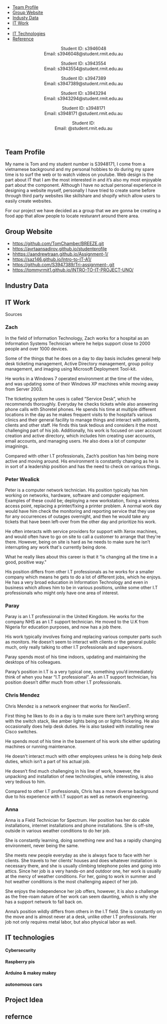 <!DOCTYPE html>

<html>
  
<head>
  <title> Assignment 2 - It World </title>
  <link rel="stylesheet" href="style.css">
</head>

<body>
  
  <div class="group">
    <ul>
      <li><a href="team-profile"class"group1>Team Profile</a></li>
      <li><a href="group-Website"class"group2>Group Website</a></li>
      <li><a href="industy-data"class"group3>Industy Data</a></li>
      <li><a href="it-work"class"group4>IT Work<a/><li>
      <li><a href="it-technologies"class"group5>IT Technologies<a/></li>
      <li><a href="reference" class"group6>Reference<a/></li>
      </ul>
      </div>
    <header>
          <div class="name>
                      <h1> Team Firday</h1>
                      </div>
                      <div class="details">
      <p>
      Student ID: s3946048
      <br> Email: s3946048@student.rmit.edu.au
                                          </p>
      <p> 
      Student ID: s3943554
      <br>
      Email: s3943554@student.rmit.edu.au
                                          </p>
                                          <p> 
      Student ID: s3947389
      <br>
      Email: s3947389@student.rmit.edu.au
                                          </p>
                                          <p> 
      Student ID: s3943294
      <br>
      Email: s3943294@student.rmit.edu.au
                                          </p>
                                          <p> 
      Student ID: s3948171 
      <br>
      Email: s3948171 @student.rmit.edu.au
                                          </p>
                                          <p> 
      Student ID: 
      <br>
      Email: @student.rmit.edu.au
                                          </p>
   </div>
 </header>
                                          
   <main>
   <a id="team-profile"></a>
   <div class="team-profile">
   <h2>Team Profile</h2>
                            
<Tom>
<P> My name is Tom and my student number is S3948171, I come from a vietnamese background and my personal hobbies to do during my spare time is to surf the web or to watch videos on youtube. Web design is the part about IT that I am the most interested in and it’s also my most enjoyable part about the component. Although I have no actual personal experience in designing a website myself, personally I have tried to create some before through third party websites like skillshare and shopify which allow users to easily create websites.</p>
                            
<Tommy>

<Tri>

<Sahan>

<Andrew>

<Ayrtaan>

<p> For our project we have decided as a group that we are gonna be creating a food app that allow people to locate resturanrt around there area. </p>
    </div>
    
      



<div class="group-Website">
<a id="group-website"></a>
<h2> Group Website</h2>
<ul>
 <li>
 <Tom>
 <a href="https://github.com/TomChamber/BREEZE.git" target"_blank">https://github.com/TomChamber/BREEZE.git</a>
 </li>
                                                                  
<li>
<Aytraan>                                                              
<a href="https://ayrtaansadirov.github.io/studentprofile" target"_blank>https://ayrtaansadirov.github.io/studentprofile</a>
 </li>
    
<li>
<Andrew>                                                              
<a href="https://aandrewtraan.github.io/Assignment-1/" target"_blank>hhttps://aandrewtraan.github.io/Assignment-1/</a>
</li>
                                                                 
<li>
 <Sahan>                                                              
<a href="https://saz146.github.io/Intro-to-IT-A1/" target"_blank>https://saz146.github.io/Intro-to-IT-A1/</a>
</li>
  
<li>
<Tri>                                                              
<a href="https://github.com/S3947389/Tri-assignment-.git" target"_blank>https://github.com/S3947389/Tri-assignment-.git</a>
</li>
<li>
                                                                 
<Tommy>                                                              
<a href="https://tommyrmit1.github.io/INTRO-TO-IT-PROJECT-UNO/" target"_blank>https://tommyrmit1.github.io/INTRO-TO-IT-PROJECT-UNO/</a>
</li>
  </div>
                            

<div class="Industry-Data"
     <a id="Industy-Data"'></a>
  <h2>Industry Data</h2>
  





  <div class="IT Work"
     <a id="IT Work"'></a>
  <h2>IT Work</h2>
  <p> Sources </p>
  <h3> Zach </h3>
  <p>In the field of Information Technology, Zach works for a hospital as an Information Systems Technician where he helps support close to 2000 people and over 1000 devices.

Some of the things that he does on a day to day basis includes general help desk ticketing management, Active Directory management, group policy management, and imaging using Microsoft Deployment Tool-kit. 

He works in a Windows 7 operated environment at the time of the video, and was updating some of their Windows XP machines while moving away from Server 2003. 

The ticketing system he uses is called “Service Desk”, which he recommends thoroughly. Everyday he checks tickets while also answering phone calls with Shoretel phones. He spends his time at multiple different locations in the day as he makes frequent visits to the hospital’s various clinics and their general facility to manage things and interact with patients, clients and other staff. He finds this task tedious and considers it the most challenging part of his job. Additionally, his work is focused on user account creation and active directory, which includes him creating user accounts, email accounts, and managing users. He also does a lot of computer imaginings. 

Compared with other I.T professionals, Zach’s position has him being more active and moving around. His environment is constantly changing as he is in sort of a leadership position and has the need to check on various things. 
</p>

<h3> Peter Wealick </h3>
<p>Peter is a computer network technician. His position typically has him working on networks, hardware, software and computer equipment.  Examples of these could be;  deploying a new workstation, fixing a wireless access point, replacing a printer/fixing a printer problem. A normal work day would have him check the monitoring and reporting service that they use for any occurrences of outages overnight, and then he would take any tickets that have been left-over from the other day and prioritize his work. 

He often interacts with service providers for support with Xerox machines, and would often have to go on site to call a customer to arrange that they're there.  However, being on site is hard as he needs to make sure he isn’t interrupting any work that's currently being done. 

What he really likes about this career is that it “is changing all the time in a good, positive way."

His position differs from other I.T professionals as he works for a smaller company which means he gets to do a lot of different jobs, which he enjoys. He has a very broad education in Information Technology and even in business which allows him to be in various positions, unlike some other I.T professionals who might only have one area of interest. 
</p>

<h3> Paray </h3>
<p> Paray is an I.T professional in the United Kingdom. He works for the company NHS as an I.T support technician. He moved to the U.K from Nigeria for education purposes, and now has a job there.

His work typically involves fixing and replacing various computer parts such as monitors. He doesn’t seem to interact with clients or the general public much, only really talking to other I.T professionals and supervisors. 

Paray spends most of his time indoors, updating and maintaining the desktops of his colleagues.   

Paray’s position in I.T is a very typical one, something you’d immediately think of when you hear “I.T professional”. As an I.T support technician, his position doesn’t differ much from other I.T professionals.
</p>

<h3> Chris Mendez </h3>
<p> Chris Mendez is a network engineer that works for NexGenT. 

First thing he likes to do in a day is to make sure there isn’t anything wrong with the switch stack, like amber lights being on or lights flickering. He also occasionally does help desk duties. He is also tasked with installing new Cisco switches. 

He spends most of his time in the basement of his work site either updating machines or running maintenance. 

He doesn't interact much with other employees unless he is doing help desk duties, which isn’t a part of his actual job. 

He doesn’t find much challenging in his line of work, however, the unpacking and installation of new technologies, while interesting, is also very tedious to him. 

Compared to other I.T professionals, Chris has a more diverse background due to his experience with I.T support as well as network engineering. 
</p>

<h3> Anna </h3>
<p> Anna is a Field Technician for Spectrum. Her position has her do cable installations, internet installations and phone installations. She is off-site, outside in various weather conditions to do her job. 

She is constantly learning, doing something new and has a rapidly changing environment, never being the same. 

She meets new people everyday as she is always face to face with her clients. She travels to her clients’ houses and does whatever installation is necessary there, and she is usually climbing telephone poles and going into attics. Since her job is a very hands-on and outdoor one, her work is usually at the mercy of weather conditions. For her, going to work in summer and hot weather conditions is the most challenging aspect of her job.

She enjoys the independence her job offers, however, it is also a challenge as the free-roam nature of her work can seem daunting, which is why she has a support network to fall back on. 

Anna’s position wildly differs from others in the I.T field. She is constantly on the move and is almost never at a desk, unlike other I.T professionals. Her job not only requires metal labor, but also physical labor as well. 
</p>
</div>




 
  
  
  
  
  
  
  
  
  
  
  
  
  
  
  
  
  
  
  
  
  
  
  
  
  
  
  




<div class="IT technologies"
     <a id="IT technologies"'></a>
  <h2>IT technologies</h2>
  

#### Cybersecurity 

#### Raspberry pis

#### Arduino & makey makey

#### autonomous cars



<div class="Project Idea"
     <a id="Project Idea"'></a>
  <h2>Project Idea</h2>


<div class="refernce"
     <a id="refernce"'></a>
  <h2>refernce</h2>








  </main>
 </body>
</html>































